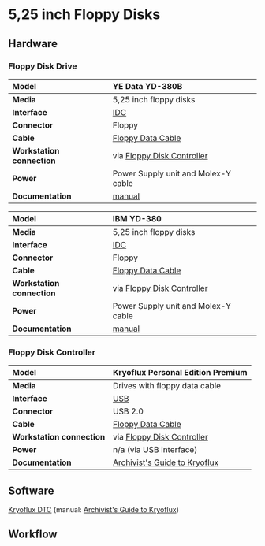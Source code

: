 # 5,25 inch Floppy Disks

## Hardware

### Floppy Disk Drive

|**Model**|YE Data YD-380B|
|:--|:--|
|**Media**|5,25 inch floppy disks|
|**Interface**|[IDC](https://www.wikidata.org/wiki/Q374830)|
|**Connector**|Floppy|
|**Cable**|[Floppy Data Cable](https://www.computerhope.com/jargon/f/flopcabl.htm)|
|**Workstation connection**|via [Floppy Disk Controller](https://www.wikidata.org/wiki/Q741867)|
|**Power**| Power Supply unit and Molex-Y cable|
|**Documentation**| [manual](http://www.vintagecomputer.net/fjkraan/comp/divcomp/doc/YE_Data_YD-380_5.25inchHHHDFloppy.pdf) |

**Model**|IBM YD-380|
|:--|:--|
|**Media**|5,25 inch floppy disks|
|**Interface**|[IDC](https://www.wikidata.org/wiki/Q374830)|
|**Connector**|Floppy|
|**Cable**|[Floppy Data Cable](https://www.computerhope.com/jargon/f/flopcabl.htm)|
|**Workstation connection**|via [Floppy Disk Controller](https://www.wikidata.org/wiki/Q741867)|
|**Power**| Power Supply unit and Molex-Y cable|
|**Documentation**| [manual](http://www.vintagecomputer.net/fjkraan/comp/divcomp/doc/YE_Data_YD-380_5.25inchHHHDFloppy.pdf) |

### Floppy Disk Controller

|**Model**|Kryoflux Personal Edition Premium|
|:--|:--|
|**Media**|Drives with floppy data cable|
|**Interface**|[USB](https://www.wikidata.org/wiki/Q42378)|
|**Connector**|USB 2.0|
|**Cable**|[Floppy Data Cable](https://www.computerhope.com/jargon/f/flopcabl.htm)|
|**Workstation connection**|via [Floppy Disk Controller](https://www.wikidata.org/wiki/Q741867)|
|**Power**| n/a (via USB interface)|
|**Documentation**| [Archivist's Guide to Kryoflux](https://github.com/archivistsguidetokryoflux/archivists-guide-to-kryoflux) |

## Software

[Kryoflux DTC](https://www.kryoflux.com/?page=download) (manual: [Archivist's Guide to Kryoflux](https://github.com/archivistsguidetokryoflux/archivists-guide-to-kryoflux))

## Workflow

